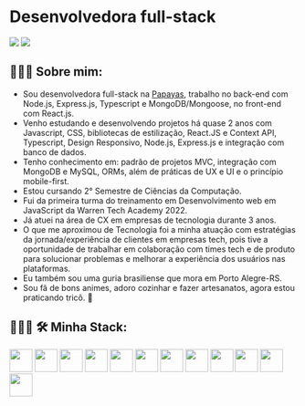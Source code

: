# Desenvolvedora full-stack
<div style="inline-block">
<a href = "mailto:contato@rayssasouzaunb"><img loading="lazy" src="https://img.shields.io/badge/Gmail-D14836?style=for-the-badge&logo=gmail&logoColor=white" target="_blank"></a>
<a href="https://www.linkedin.com/in/rayssa-de-souza" target="_blank"><img loading="lazy" src="https://img.shields.io/badge/-LinkedIn-%230077B5?style=for-the-badge&logo=linkedin&logoColor=white" target="_blank"></a>   
</div>

## 🙋🏾‍♀️ Sobre mim:
  - Sou desenvolvedora full-stack na [Papayas](https://www.linkedin.com/company/papayasbeneficio/), trabalho no back-end com Node.js, Express.js, Typescript e MongoDB/Mongoose, no front-end com React.js.
  - Venho estudando e desenvolvendo projetos há quase 2 anos com Javascript, CSS, bibliotecas de estilização, React.JS e Context API, Typescript, Design Responsivo, Node.js, Express.js e integração com banco de dados.
  - Tenho conhecimento em: padrão de projetos MVC, integração com MongoDB e MySQL, ORMs, além de práticas de UX e UI e o princípio mobile-first.
  - Estou cursando 2° Semestre de Ciências da Computação.
  - Fui da primeira turma do treinamento em Desenvolvimento web em JavaScript da Warren Tech Academy 2022.
  - Já atuei na área de CX em empresas de tecnologia durante 3 anos.
  - O que me aproximou de Tecnologia foi a minha atuação com estratégias da jornada/experiência de clientes em empresas tech, pois tive a oportunidade de trabalhar em colaboração com times tech e de produto para solucionar problemas e melhorar a experiência dos usuários nas plataformas.
  - Eu também sou uma guria brasiliense que mora em Porto Alegre-RS.
  - Sou fã de bons animes, adoro cozinhar e fazer artesanatos, agora estou praticando tricô. 🧶
   
##  👩🏾‍💻 🛠️ Minha Stack:
<div style="inline-block">
  
  <img loading="lazy" src="https://cdn.jsdelivr.net/gh/devicons/devicon/icons/git/git-original.svg" width="40" height="40"/>
  
  <img loading="lazy" src="https://cdn.jsdelivr.net/gh/devicons/devicon/icons/react/react-original-wordmark.svg"  width="40" height="40" />
  
  <img loading="lazy"  src="https://cdn.jsdelivr.net/gh/devicons/devicon/icons/javascript/javascript-original.svg"  width="40" height="40" />
  
  <img loading="lazy" src="https://cdn.jsdelivr.net/gh/devicons/devicon/icons/html5/html5-original.svg" width="40" height="40" />
          
  <img loading="lazy" src="https://cdn.jsdelivr.net/gh/devicons/devicon/icons/css3/css3-original.svg" width="40" height="40" />
   
  <img loading="lazy" src="https://cdn.jsdelivr.net/gh/devicons/devicon/icons/sass/sass-original.svg" width="40" height="40"  />

  <img loading="lazy" src="https://cdn.jsdelivr.net/gh/devicons/devicon/icons/typescript/typescript-original.svg" width="40" height="40" />

  <img loading="lazy" src="https://cdn.jsdelivr.net/gh/devicons/devicon/icons/express/express-original-wordmark.svg" width="40" height="40" />
  
  <img loading="lazy" src="https://cdn.jsdelivr.net/gh/devicons/devicon/icons/nodejs/nodejs-original-wordmark.svg" width="40" height="40" />
  
  <img loading="lazy" src="https://cdn.jsdelivr.net/gh/devicons/devicon/icons/materialui/materialui-original.svg" width="40" height="40" />
  
  <img loading="lazy" src="https://cdn.jsdelivr.net/gh/devicons/devicon/icons/docker/docker-plain-wordmark.svg" width="40" height="40" />
  
  <img loading="lazy" src="https://cdn.jsdelivr.net/gh/devicons/devicon/icons/mysql/mysql-original-wordmark.svg" width="40" height="40" />
          
          
          
          
          

</div>




          
          
  

  


